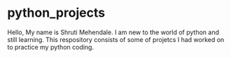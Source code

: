 # python_projects
Hello, My name is Shruti Mehendale. I am new to the world of python and still learning. This respository consists of some of projetcs I had worked on to practice my python coding. 

